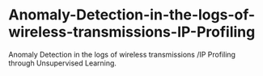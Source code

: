 # Anomaly-Detection-in-the-logs-of-wireless-transmissions-IP-Profiling
Anomaly Detection in the logs of wireless transmissions /IP Profiling through Unsupervised Learning.
